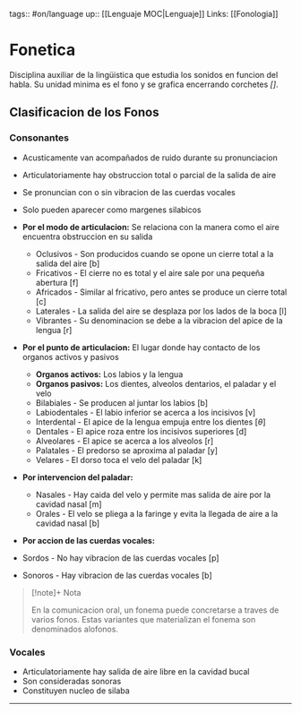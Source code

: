 tags:: #on/language 
up:: [[Lenguaje MOC|Lenguaje]]
Links: [[Fonologia]]
# Fonetica
Disciplina auxiliar de la lingüistica que estudia los sonidos en funcion del habla. Su unidad minima es el fono y se grafica encerrando corchetes *[]*.

## Clasificacion de los Fonos
### Consonantes
- Acusticamente van acompañados de ruido durante su pronunciacion
- Articulatoriamente hay obstruccion total o parcial de la salida de aire
- Se pronuncian con o sin vibracion de las cuerdas vocales
- Solo pueden aparecer como margenes silabicos

- **Por el modo de articulacion:** Se relaciona con la manera como el aire encuentra obstruccion en su salida
	- Oclusivos - Son producidos cuando se opone un cierre total a la salida del aire [b]
	- Fricativos - El cierre no es total y el aire sale por una pequeña abertura [f]
	- Africados - Similar al fricativo, pero antes se produce un cierre total [c]
	- Laterales - La salida del aire se desplaza por los lados de la boca [l]
	- Vibrantes - Su denominacion se debe a la vibracion del apice de la lengua [r]
- **Por el punto de articulacion:** El lugar donde hay contacto de los organos activos y pasivos
	- **Organos activos:** Los labios y la lengua
	- **Organos pasivos:** Los dientes, alveolos dentarios, el paladar y el velo
	- Bilabiales - Se producen al juntar los labios [b]
	- Labiodentales - El labio inferior se acerca a los incisivos [v]
	- Interdental - El apice de la lengua empuja entre los dientes [$\theta$]
	- Dentales - El apice roza entre los incisivos superiores [d]
	- Alveolares - El apice se acerca a los alveolos [r]
	- Palatales - El predorso se aproxima al paladar [y]
	- Velares - El dorso toca el velo del paladar [k]
- **Por intervencion del paladar:**
	- Nasales - Hay caida del velo y permite mas salida de aire por la cavidad nasal [m]
	- Orales - El velo se pliega a la faringe y evita la llegada de aire a la cavidad nasal [b]
- **Por accion de las cuerdas vocales:**
- Sordos - No hay vibracion de las cuerdas vocales [p]
- Sonoros - Hay vibracion de las cuerdas vocales [b]

> [!note]+ Nota
>
>En la comunicacion oral, un fonema puede concretarse a traves de varios fonos. Estas variantes que materializan el fonema son denominados alofonos.


### Vocales
- Articulatoriamente hay salida de aire libre en la cavidad bucal
- Son consideradas sonoras
- Constituyen nucleo de silaba
___

